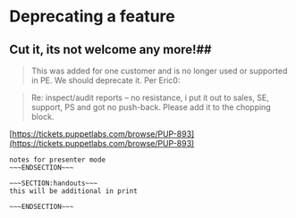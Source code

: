 <!SLIDE>
# Deprecating a feature #
## Cut it, its not welcome any more!##


>This was added for one customer and is no longer used or supported in PE. We should deprecate it. Per Eric0:

>Re: inspect/audit reports – no resistance, i put it out to sales, SE, support, PS and got no push-back. Please add it to the chopping block.

[https://tickets.puppetlabs.com/browse/PUP-893](https://tickets.puppetlabs.com/browse/PUP-893)


~~~SECTION:notes~~~
notes for presenter mode
~~~ENDSECTION~~~

~~~SECTION:handouts~~~
this will be additional in print

~~~ENDSECTION~~~

